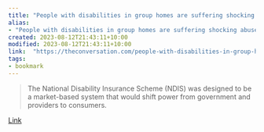 ```yaml
---
title: "People with disabilities in group homes are suffering shocking abuse. New housing models could prevent harm"
alias:
- "People with disabilities in group homes are suffering shocking abuse. New housing models could prevent harm"
created: 2023-08-12T21:43:11+10:00
modified: 2023-08-12T21:43:11+10:00
link:  "https://theconversation.com/people-with-disabilities-in-group-homes-are-suffering-shocking-abuse-new-housing-models-could-prevent-harm-197989"
tags:
- bookmark
---
```


> The National Disability Insurance Scheme (NDIS) was designed to be a market-based system that would shift power from government and providers to consumers.

[Link](https://theconversation.com/people-with-disabilities-in-group-homes-are-suffering-shocking-abuse-new-housing-models-could-prevent-harm-197989)